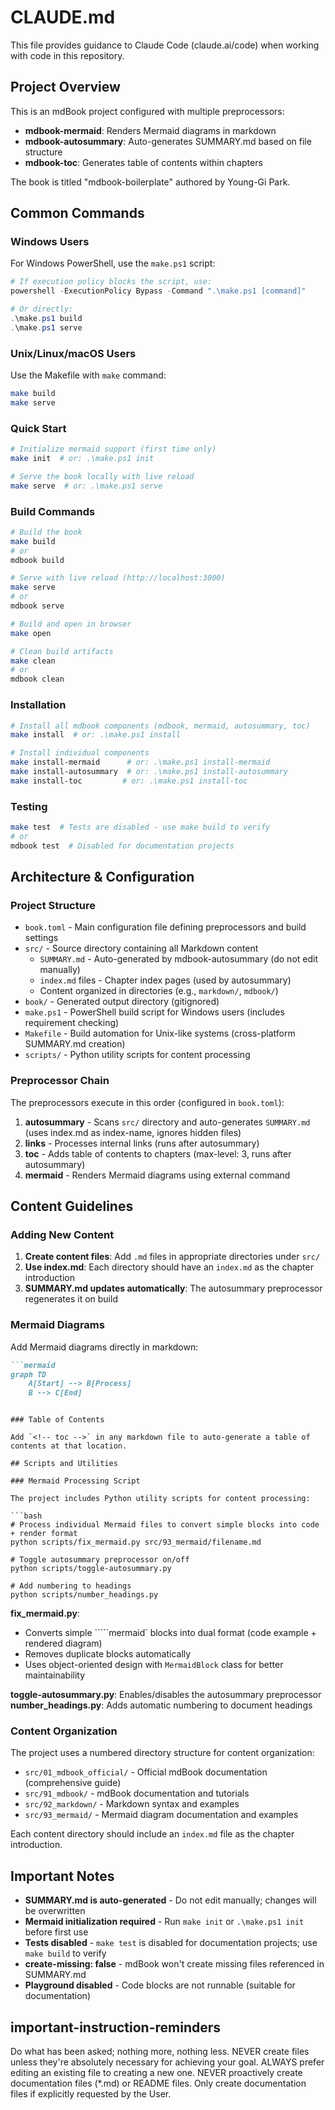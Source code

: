 # CLAUDE.md

This file provides guidance to Claude Code (claude.ai/code) when working with code in this repository.

## Project Overview

This is an mdBook project configured with multiple preprocessors:
- **mdbook-mermaid**: Renders Mermaid diagrams in markdown
- **mdbook-autosummary**: Auto-generates SUMMARY.md based on file structure
- **mdbook-toc**: Generates table of contents within chapters

The book is titled "mdbook-boilerplate" authored by Young-Gi Park.

## Common Commands

### Windows Users
For Windows PowerShell, use the `make.ps1` script:
```powershell
# If execution policy blocks the script, use:
powershell -ExecutionPolicy Bypass -Command ".\make.ps1 [command]"

# Or directly:
.\make.ps1 build
.\make.ps1 serve
```

### Unix/Linux/macOS Users
Use the Makefile with `make` command:
```bash
make build
make serve
```

### Quick Start
```bash
# Initialize mermaid support (first time only)
make init  # or: .\make.ps1 init

# Serve the book locally with live reload
make serve  # or: .\make.ps1 serve
```

### Build Commands
```bash
# Build the book
make build
# or
mdbook build

# Serve with live reload (http://localhost:3000)
make serve
# or
mdbook serve

# Build and open in browser
make open

# Clean build artifacts
make clean
# or
mdbook clean
```

### Installation
```bash
# Install all mdbook components (mdbook, mermaid, autosummary, toc)
make install  # or: .\make.ps1 install

# Install individual components
make install-mermaid      # or: .\make.ps1 install-mermaid
make install-autosummary  # or: .\make.ps1 install-autosummary
make install-toc         # or: .\make.ps1 install-toc
```

### Testing
```bash
make test  # Tests are disabled - use make build to verify
# or
mdbook test  # Disabled for documentation projects
```

## Architecture & Configuration

### Project Structure

- `book.toml` - Main configuration file defining preprocessors and build settings
- `src/` - Source directory containing all Markdown content
  - `SUMMARY.md` - Auto-generated by mdbook-autosummary (do not edit manually)
  - `index.md` files - Chapter index pages (used by autosummary)
  - Content organized in directories (e.g., `markdown/`, `mdbook/`)
- `book/` - Generated output directory (gitignored)
- `make.ps1` - PowerShell build script for Windows users (includes requirement checking)
- `Makefile` - Build automation for Unix-like systems (cross-platform SUMMARY.md creation)
- `scripts/` - Python utility scripts for content processing

### Preprocessor Chain

The preprocessors execute in this order (configured in `book.toml`):
1. **autosummary** - Scans `src/` directory and auto-generates `SUMMARY.md` (uses index.md as index-name, ignores hidden files)
2. **links** - Processes internal links (runs after autosummary)
3. **toc** - Adds table of contents to chapters (max-level: 3, runs after autosummary)
4. **mermaid** - Renders Mermaid diagrams using external command

## Content Guidelines

### Adding New Content

1. **Create content files**: Add `.md` files in appropriate directories under `src/`
2. **Use index.md**: Each directory should have an `index.md` as the chapter introduction
3. **SUMMARY.md updates automatically**: The autosummary preprocessor regenerates it on build

### Mermaid Diagrams

Add Mermaid diagrams directly in markdown:

```markdown
```mermaid
graph TD
    A[Start] --> B[Process]
    B --> C[End]
```
```

### Table of Contents

Add `<!-- toc -->` in any markdown file to auto-generate a table of contents at that location.

## Scripts and Utilities

### Mermaid Processing Script

The project includes Python utility scripts for content processing:

```bash
# Process individual Mermaid files to convert simple blocks into code + render format
python scripts/fix_mermaid.py src/93_mermaid/filename.md

# Toggle autosummary preprocessor on/off  
python scripts/toggle-autosummary.py

# Add numbering to headings
python scripts/number_headings.py
```

**fix_mermaid.py**:
- Converts simple `````mermaid` blocks into dual format (code example + rendered diagram)
- Removes duplicate blocks automatically  
- Uses object-oriented design with `MermaidBlock` class for better maintainability

**toggle-autosummary.py**: Enables/disables the autosummary preprocessor
**number_headings.py**: Adds automatic numbering to document headings

### Content Organization

The project uses a numbered directory structure for content organization:
- `src/01_mdbook_official/` - Official mdBook documentation (comprehensive guide)
- `src/91_mdbook/` - mdBook documentation and tutorials
- `src/92_markdown/` - Markdown syntax and examples  
- `src/93_mermaid/` - Mermaid diagram documentation and examples

Each content directory should include an `index.md` file as the chapter introduction.

## Important Notes

- **SUMMARY.md is auto-generated** - Do not edit manually; changes will be overwritten
- **Mermaid initialization required** - Run `make init` or `.\make.ps1 init` before first use
- **Tests disabled** - `make test` is disabled for documentation projects; use `make build` to verify
- **create-missing: false** - mdBook won't create missing files referenced in SUMMARY.md
- **Playground disabled** - Code blocks are not runnable (suitable for documentation)

## important-instruction-reminders
Do what has been asked; nothing more, nothing less.
NEVER create files unless they're absolutely necessary for achieving your goal.
ALWAYS prefer editing an existing file to creating a new one.
NEVER proactively create documentation files (*.md) or README files. Only create documentation files if explicitly requested by the User.